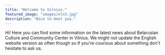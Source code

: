 ```yaml
---
title: "Welcome to Vilnius."
featured_image: "images/vln3.jpg"
description: "Nice to meet you."
---
```

Hi! Here you can find some information on the latest news about Belarusian Culture and Community Center in Vilnius. We might not update the English website version as often though so if you're courious about something don't hesitate to ask us.